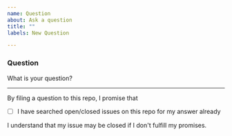 ```yaml
---
name: Question
about: Ask a question
title: ""
labels: New Question

---
```


### Question

What is your question?

<!--
Please keep the below portion in your issue. Your issue will be closed if any of the boxes is not checked (i.e., replace `[ ]` by `[x]`).
-->

---

By filing a question to this repo, I promise that

-   [ ] I have searched open/closed issues on this repo for my answer already

I understand that my issue may be closed if I don't fulfill my promises.
